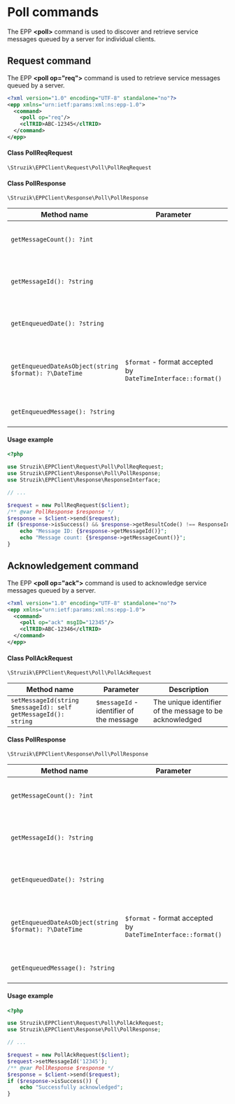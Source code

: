 # Poll commands

The EPP **&lt;poll&gt;** command is used to discover and retrieve service messages queued by a server for individual clients.

## Request command

The EPP **&lt;poll op="req"&gt;** command is used to retrieve service messages queued by a server.

```xml
<?xml version="1.0" encoding="UTF-8" standalone="no"?>
<epp xmlns="urn:ietf:params:xml:ns:epp-1.0">
  <command>
    <poll op="req"/>
    <clTRID>ABC-12345</clTRID>
  </command>
</epp>
```

#### Class PollReqRequest
`\Struzik\EPPClient\Request\Poll\PollReqRequest`

#### Class PollResponse
`\Struzik\EPPClient\Response\Poll\PollResponse`

| Method name                                           | Parameter                                                    | Description                                                              |
|-------------------------------------------------------|--------------------------------------------------------------|--------------------------------------------------------------------------|
| `getMessageCount(): ?int`                             |                                                              | The number of messages that exist in the queue                           |
| `getMessageId(): ?string`                             |                                                              | Unique identifier of the message at the head of the queue                |
| `getEnqueuedDate(): ?string`                          |                                                              | The date and time that the message was enqueued                          |
| `getEnqueuedDateAsObject(string $format): ?\DateTime` | `$format` - format accepted by `DateTimeInterface::format()` | The date and time in object representation that the message was enqueued |
| `getEnqueuedMessage(): ?string`                       |                                                              | The human-readable message                                               |

#### Usage example
```php
<?php

use Struzik\EPPClient\Request\Poll\PollReqRequest;
use Struzik\EPPClient\Response\Poll\PollResponse;
use Struzik\EPPClient\Response\ResponseInterface;

// ...

$request = new PollReqRequest($client);
/** @var PollResponse $response */
$response = $client->send($request);
if ($response->isSuccess() && $response->getResultCode() !== ResponseInterface::RC_SUCCESS_NO_MESSAGES) {
    echo "Message ID: {$response->getMessageId()}";
    echo "Message count: {$response->getMessageCount()}";
}
```

## Acknowledgement command

The EPP **&lt;poll op="ack"&gt;** command is used to acknowledge service messages queued by a server.

```xml
<?xml version="1.0" encoding="UTF-8" standalone="no"?>
<epp xmlns="urn:ietf:params:xml:ns:epp-1.0">
  <command>
    <poll op="ack" msgID="12345"/>
    <clTRID>ABC-12346</clTRID>
  </command>
</epp>
```

#### Class PollAckRequest
`\Struzik\EPPClient\Request\Poll\PollAckRequest`

| Method name                                                           | Parameter                                | Description                                             |
|-----------------------------------------------------------------------|------------------------------------------|---------------------------------------------------------|
| `setMessageId(string $messageId): self` <br> `getMessageId(): string` | `$messageId` - identifier of the message | The unique identifier of the message to be acknowledged |

#### Class PollResponse
`\Struzik\EPPClient\Response\Poll\PollResponse`

| Method name                                           | Parameter                                                    | Description                                                              |
|-------------------------------------------------------|--------------------------------------------------------------|--------------------------------------------------------------------------|
| `getMessageCount(): ?int`                             |                                                              | The number of messages that exist in the queue                           |
| `getMessageId(): ?string`                             |                                                              | Unique identifier of the message at the head of the queue                |
| `getEnqueuedDate(): ?string`                          |                                                              | The date and time that the message was enqueued                          |
| `getEnqueuedDateAsObject(string $format): ?\DateTime` | `$format` - format accepted by `DateTimeInterface::format()` | The date and time in object representation that the message was enqueued |
| `getEnqueuedMessage(): ?string`                       |                                                              | The human-readable message                                               |

#### Usage example
```php
<?php

use Struzik\EPPClient\Request\Poll\PollAckRequest;
use Struzik\EPPClient\Response\Poll\PollResponse;

// ...

$request = new PollAckRequest($client);
$request->setMessageId('12345');
/** @var PollResponse $response */
$response = $client->send($request);
if ($response->isSuccess()) {
    echo "Successfully acknowledged";
}
```
